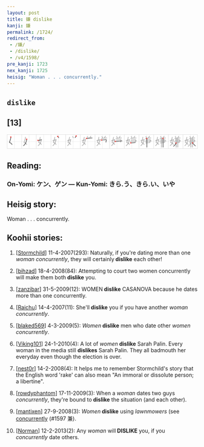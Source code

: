 ```yaml
---
layout: post
title: 嫌 dislike
kanji: 嫌
permalink: /1724/
redirect_from:
 - /嫌/
 - /dislike/
 - /v4/1598/
pre_kanji: 1723
nex_kanji: 1725
heisig: "Woman . . . concurrently."
---
```


## `dislike`

## [13]

<div class="stroke"><img src="../images/E5AB8C.png" /></div>

## Reading:

### On-Yomi: ケン、ゲン &mdash; Kun-Yomi: きら.う、きら.い、いや

## Heisig story:

Woman . . . concurrently.

## Koohii stories:

1) [<a href="http://kanji.koohii.com/profile/Stormchild">Stormchild</a>] 11-4-2007(293): Naturally, if you&#039;re dating more than one <em>woman</em> <em>concurrently</em>, they will certainly<strong> dislike</strong> each other!

2) [<a href="http://kanji.koohii.com/profile/bihzad">bihzad</a>] 18-4-2008(84): Attempting to court two women concurrently will make them both<strong> dislike</strong> you.

3) [<a href="http://kanji.koohii.com/profile/zanzibar">zanzibar</a>] 31-5-2009(12): WOMEN<strong> dislike</strong> CASANOVA because he dates more than one concurrently.

4) [<a href="http://kanji.koohii.com/profile/Raichu">Raichu</a>] 14-4-2007(11): She&#039;ll<strong> dislike</strong> you if you have another <em>woman</em> <em>concurrently</em>.

5) [<a href="http://kanji.koohii.com/profile/blaked569">blaked569</a>] 4-3-2009(5): <em>Women</em><strong> dislike</strong> men who date other <em>women</em> <em>concurrently</em>.

6) [<a href="http://kanji.koohii.com/profile/Viking101">Viking101</a>] 24-1-2010(4): A lot of <em>women</em><strong> dislike</strong> Sarah Palin. Every woman in the media still <strong>dislikes</strong> Sarah Palin. They all badmouth her everyday even though the election is over.

7) [<a href="http://kanji.koohii.com/profile/nest0r">nest0r</a>] 14-2-2008(4): It helps me to remember Stormchild&#039;s story that the English word &#039;rake&#039; can also mean &quot;An immoral or dissolute person; a libertine&quot;.

8) [<a href="http://kanji.koohii.com/profile/rowdyphantom">rowdyphantom</a>] 17-11-2009(3): When a <em>woman</em> dates two guys <em>concurrently</em>, they&#039;re bound to<strong> dislike</strong> the situation (and each other).

9) [<a href="http://kanji.koohii.com/profile/mantixen">mantixen</a>] 27-9-2008(3): <em>Women</em><strong> dislike</strong> using <em>lawnmowers</em> (see <a href="../1597">concurrently</a> (#1597 兼).

10) [<a href="http://kanji.koohii.com/profile/Norman">Norman</a>] 12-2-2013(2): Any <em>woman</em> will<strong> DISLIKE</strong> you, if you <em>concurrently</em> date others.

